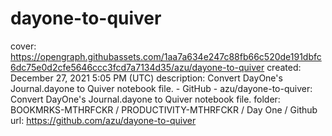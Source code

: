 # dayone-to-quiver

cover: https://opengraph.githubassets.com/1aa7a634e247c88fb66c520de191dbfc6dc75e0d2cfe5646ccc3fcd7a7134d35/azu/dayone-to-quiver
created: December 27, 2021 5:05 PM (UTC)
description: Convert DayOne's Journal.dayone to Quiver notebook file. - GitHub - azu/dayone-to-quiver: Convert DayOne's Journal.dayone to Quiver notebook file.
folder: BOOKMRKS-MTHRFCKR / PRODUCTIVITY-MTHRFCKR / Day One / Github
url: https://github.com/azu/dayone-to-quiver